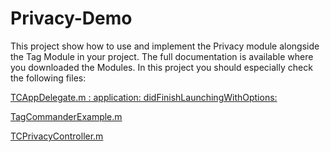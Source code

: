 # Privacy-Demo

This project show how to use and implement the Privacy module alongside the Tag Module in your project. The full documentation is available where you downloaded the Modules.
In this project you should especially check the following files:

[TCAppDelegate.m : application: didFinishLaunchingWithOptions:](TCDemo/TCDemo/TCAppDelegate.m)

[TagCommanderExample.m](TCDemo/TCDemo/TagCommanderExample.m)

[TCPrivacyController.m](TCDemo/TCDemo/TCPrivacyController.m)
